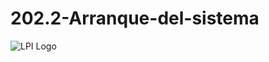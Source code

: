 # 202.2-Arranque-del-sistema
![LPI Logo](../../../wallpaper/et_linux.png "Buscando al hombre nuevo")
